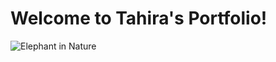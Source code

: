 # Welcome to Tahira's Portfolio! 
![Elephant in Nature](https://user-images.githubusercontent.com/106545825/176981677-c58e6f2e-abeb-41ff-b841-d795fd95976f.jpeg)
